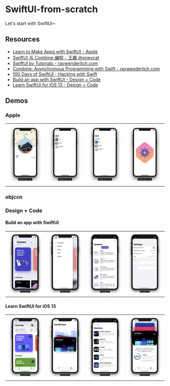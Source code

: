 # SwiftUI-from-scratch

Let's start with SwiftUI~

## Resources

- [Learn to Make Apps with SwiftUI - Apple](https://developer.apple.com/tutorials/swiftui/tutorials)
- [SwiftUI 与 Combine 编程 - 王巍 @onevcat](https://objccn.io/products/swift-ui)
- [SwiftUI by Tutorials - raywenderlich.com](https://store.raywenderlich.com/products/swiftui-by-tutorials)
- [Combine: Asynchronous Programming with Swift - raywenderlich.com](https://store.raywenderlich.com/products/combine-asynchronous-programming-with-swift)
- [100 Days of SwiftUI - Hacking with Swift](https://www.hackingwithswift.com/100/swiftui)
- [Build an app with SwiftUI - Design + Code](https://designcode.io/swiftui?promo=learnswiftui)
- [Learn SwiftUI for iOS 13 - Design + Code](https://designcode.io/swiftui2)

## Demos

### Apple

<table style="border: 0;">
  <tr>
  <td style="border: 0;">
    <img src="apple-demos/01-SwiftUI Essentials/preview.png">
  </td>
  <td style="border: 0;">
	<img src="apple-demos/01-SwiftUI Essentials/preview_2.png">
  </td>
  <td style="border: 0;">
	<img src="apple-demos/01-SwiftUI Essentials/preview_3.png">
  </td>
  <td style="border: 0;">
	<img src="apple-demos/01-SwiftUI Essentials/preview_4.png">
  </td>
  </tr>
</table>

### objccn

### Design + Code

#### Build an app with SwiftUI

<table style="border: 0;">
  <tr>
  <td style="border: 0;">
    <img src="design+code-demos/DesignCode-1/preview.png">
  </td>
  <td style="border: 0;">
    <img src="design+code-demos/DesignCode-1/preview_2.png">
  </td>
  <td style="border: 0;">
    <img src="design+code-demos/DesignCode-1/preview_3.png">
  </td>
  <td style="border: 0;">
    <img src="design+code-demos/DesignCode-1/preview_4.png">
  </td>
  </tr>
</table>

#### Learn SwiftUI for iOS 13

<table style="border: 0;">
  <tr>
  <td style="border: 0;">
    <img src="design+code-demos/DesignCode-2/preview.png">
  </td>
  <td style="border: 0;">
    <img src="design+code-demos/DesignCode-2/preview_2.png">
  </td>
  <td style="border: 0;">
    <img src="design+code-demos/DesignCode-2/preview_3.png">
  </td>
  <td style="border: 0;">
    <img src="design+code-demos/DesignCode-2/preview_4.png">
  </td>
  </tr>
</table>
